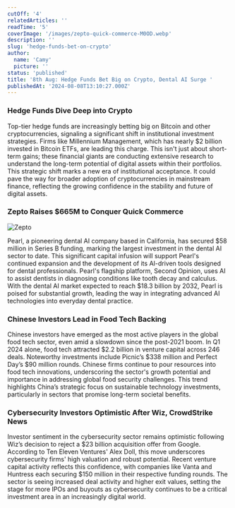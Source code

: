 ```yaml
---
cutOff: '4'
relatedArticles: ''
readTime: '5'
coverImage: '/images/zepto-quick-commerce-M0OD.webp'
description: ''
slug: 'hedge-funds-bet-on-crypto'
author:
  name: 'Camy'
  picture: ''
status: 'published'
title: '8th Aug: Hedge Funds Bet Big on Crypto, Dental AI Surge '
publishedAt: '2024-08-08T13:10:27.000Z'
---
```


### Hedge Funds Dive Deep into Crypto

Top-tier hedge funds are increasingly betting big on Bitcoin and other cryptocurrencies, signaling a significant shift in institutional investment strategies. Firms like Millennium Management, which has nearly $2 billion invested in Bitcoin ETFs, are leading this charge. This isn't just about short-term gains; these financial giants are conducting extensive research to understand the long-term potential of digital assets within their portfolios. This strategic shift marks a new era of institutional acceptance. It could pave the way for broader adoption of cryptocurrencies in mainstream finance, reflecting the growing confidence in the stability and future of digital assets.

### Zepto Raises $665M to Conquer Quick Commerce

![Zepto](/images/zepto-quick-commerce-MyMj.webp)

Pearl, a pioneering dental AI company based in California, has secured $58 million in Series B funding, marking the largest investment in the dental AI sector to date. This significant capital infusion will support Pearl's continued expansion and the development of its AI-driven tools designed for dental professionals. Pearl's flagship platform, Second Opinion, uses AI to assist dentists in diagnosing conditions like tooth decay and calculus. With the dental AI market expected to reach $18.3 billion by 2032, Pearl is poised for substantial growth, leading the way in integrating advanced AI technologies into everyday dental practice.

### Chinese Investors Lead in Food Tech Backing

Chinese investors have emerged as the most active players in the global food tech sector, even amid a slowdown since the post-2021 boom. In Q1 2024 alone, food tech attracted $2.2 billion in venture capital across 246 deals. Noteworthy investments include Picnic’s $338 million and Perfect Day’s $90 million rounds. Chinese firms continue to pour resources into food tech innovations, underscoring the sector's growth potential and importance in addressing global food security challenges. This trend highlights China’s strategic focus on sustainable technology investments, particularly in sectors that promise long-term societal benefits.

### Cybersecurity Investors Optimistic After Wiz, CrowdStrike News

Investor sentiment in the cybersecurity sector remains optimistic following Wiz’s decision to reject a $23 billion acquisition offer from Google. According to Ten Eleven Ventures' Alex Doll, this move underscores cybersecurity firms' high valuation and robust potential. Recent venture capital activity reflects this confidence, with companies like Vanta and Huntress each securing $150 million in their respective funding rounds. The sector is seeing increased deal activity and higher exit values, setting the stage for more IPOs and buyouts as cybersecurity continues to be a critical investment area in an increasingly digital world.